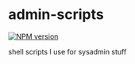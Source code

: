 # admin-scripts
[![NPM version][npm-image]][npm-url]

shell scripts I use for sysadmin stuff

[npm-image]: https://img.shields.io/npm/v/admin-scripts.svg?style=flat-square
[npm-url]: https://npmjs.org/package/admin-scripts
